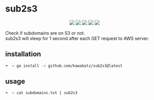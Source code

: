 # sub2s3
<p align="center">
<a href="https://opensource.org/licenses/MIT"><img src="https://img.shields.io/badge/license-MIT-_red.svg"></a>
<a href="https://github.com/kawakatz/sub2s3/issues"><img src="https://img.shields.io/badge/contributions-welcome-brightgreen.svg?style=flat"></a>
<a href="https://goreportcard.com/badge/github.com/kawakatz/sub2s3"><img src="https://goreportcard.com/badge/github.com/kawakatz/sub2s3"></a>
<a href="https://www.codefactor.io/repository/github/kawakatz/sub2s3/badge"><img src="https://www.codefactor.io/repository/github/kawakatz/sub2s3/badge"></a>
<a href="https://twitter.com/kawakatz"><img src="https://img.shields.io/twitter/follow/kawakatz.svg?logo=twitter"></a>
</p>

Check if subdomains are on S3 or not.<br>
sub2s3 will sleep for 1 second after each GET request to AWS server.<br>
## installation
```sh
➜  ~ go install -v github.com/kawakatz/sub2s3@latest
```

## usage
```sh
➜  ~ cat subdomains.txt | sub2s3
```
